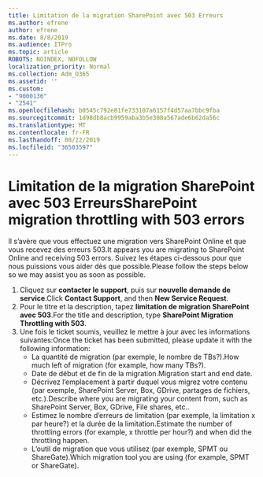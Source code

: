 ```yaml
---
title: Limitation de la migration SharePoint avec 503 Erreurs
ms.author: efrene
author: efrene
ms.date: 8/8/2019
ms.audience: ITPro
ms.topic: article
ROBOTS: NOINDEX, NOFOLLOW
localization_priority: Normal
ms.collection: Adm_O365
ms.assetid: ''
ms.custom:
- "9000136"
- "2541"
ms.openlocfilehash: b0545c792e81fe733107a6157f4d57aa7bbc9fba
ms.sourcegitcommit: 1d98db8acb9959aba3b5e308a567ade6b62da56c
ms.translationtype: MT
ms.contentlocale: fr-FR
ms.lasthandoff: 08/22/2019
ms.locfileid: "36503597"
---
```

# <a name="sharepoint-migration-throttling-with-503-errors"></a><span data-ttu-id="fc12d-102">Limitation de la migration SharePoint avec 503 Erreurs</span><span class="sxs-lookup"><span data-stu-id="fc12d-102">SharePoint migration throttling with 503 errors</span></span>

<span data-ttu-id="fc12d-103">Il s’avère que vous effectuez une migration vers SharePoint Online et que vous recevez des erreurs 503.</span><span class="sxs-lookup"><span data-stu-id="fc12d-103">It appears you are migrating to SharePoint Online and receiving 503 errors.</span></span> <span data-ttu-id="fc12d-104">Suivez les étapes ci-dessous pour que nous puissions vous aider dès que possible.</span><span class="sxs-lookup"><span data-stu-id="fc12d-104">Please follow the steps below so we may assist you as soon as possible.</span></span> 

1. <span data-ttu-id="fc12d-105">Cliquez sur **contacter le support**, puis sur **nouvelle demande de service**.</span><span class="sxs-lookup"><span data-stu-id="fc12d-105">Click **Contact Support**, and then **New Service Request**.</span></span>
2. <span data-ttu-id="fc12d-106">Pour le titre et la description, tapez **limitation de migration SharePoint avec 503**.</span><span class="sxs-lookup"><span data-stu-id="fc12d-106">For the title and description, type **SharePoint Migration Throttling with 503**.</span></span>
3. <span data-ttu-id="fc12d-107">Une fois le ticket soumis, veuillez le mettre à jour avec les informations suivantes:</span><span class="sxs-lookup"><span data-stu-id="fc12d-107">Once the ticket has been submitted, please update it with the following information:</span></span>
    - <span data-ttu-id="fc12d-108">La quantité de migration (par exemple, le nombre de TBs?).</span><span class="sxs-lookup"><span data-stu-id="fc12d-108">How much left of migration (for example, how many TBs?).</span></span>
    - <span data-ttu-id="fc12d-109">Date de début et de fin de la migration.</span><span class="sxs-lookup"><span data-stu-id="fc12d-109">Migration start and end date.</span></span>
    - <span data-ttu-id="fc12d-110">Décrivez l’emplacement à partir duquel vous migrez votre contenu (par exemple, SharePoint Server, Box, GDrive, partages de fichiers, etc.).</span><span class="sxs-lookup"><span data-stu-id="fc12d-110">Describe where you are migrating your content from, such as SharePoint Server, Box, GDrive, File shares, etc..</span></span>
    - <span data-ttu-id="fc12d-111">Estimez le nombre d’erreurs de limitation (par exemple, la limitation x par heure?) et la durée de la limitation.</span><span class="sxs-lookup"><span data-stu-id="fc12d-111">Estimate the number of throttling errors (for example, x throttle per hour?) and when did the throttling happen.</span></span>
    - <span data-ttu-id="fc12d-112">L’outil de migration que vous utilisez (par exemple, SPMT ou ShareGate).</span><span class="sxs-lookup"><span data-stu-id="fc12d-112">Which migration tool you are using (for example, SPMT or ShareGate).</span></span>


